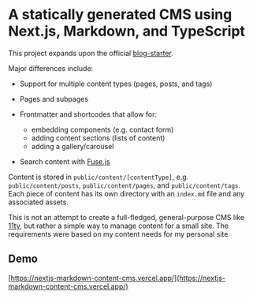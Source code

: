 # A statically generated CMS using Next.js, Markdown, and TypeScript

This project expands upon the official [blog-starter](https://github.com/vercel/next.js/tree/canary/examples/blog-starter).

Major differences include:

- Support for multiple content types (pages, posts, and tags)
- Pages and subpages
- Frontmatter and shortcodes that allow for:

  - embedding components (e.g. contact form)
  - adding content sections (lists of content)
  - adding a gallery/carousel

- Search content with [Fuse.js](https://fusejs.io/)

Content is stored in `public/content/[contentType]`, e.g. `public/content/posts`, `public/content/pages`, and `public/content/tags`. Each piece of content has its own directory with an `index.md` file and any associated assets.

This is not an attempt to create a full-fledged, general-purpose CMS like [11ty](https://www.11ty.dev/docs/), but rather a simple way to manage content for a small site. The requirements were based on my content needs for my personal site.

## Demo

[https://nextjs-markdown-content-cms.vercel.app/](https://nextjs-markdown-content-cms.vercel.app/)
